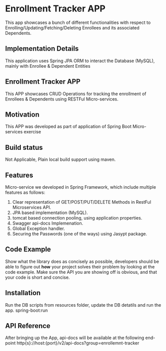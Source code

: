 # Enrollment Tracker APP
This app showcases a bunch of different functionalities with respect to Enrolling/Updating/Fetching/Deleting Enrollees and its associated Dependents.

## Implementation Details
This application uses Spring JPA ORM to interact the Database (MySQL), mainly with Enrollee & Dependent Entities


## Enrollment Tracker APP
This APP showcases CRUD Operations for tracking the enrollment of Enrollees & Dependents using RESTFul Micro-services.

## Motivation
This APP was developed as part of application of Spring Boot Micro-services exercise

## Build status
Not Applicable, Plain local build support using maven. 

## Features
Micro-service we developed in Spring Framework, which include multiple features as follows:
1. Clear representation of GET/POST/PUT/DELETE Methods in RestFul Microservices API.
2. JPA based implementation (MySQL).
3. tomcat based connection pooling, using application properties.
3. Swagger api-docs Implemenation.
4. Global Exception handler.
5. Securing the Passwords (one of the ways) using Jasypt package.

## Code Example
Show what the library does as concisely as possible, developers should be able to figure out **how** your project solves their problem by looking at the code example. Make sure the API you are showing off is obvious, and that your code is short and concise.

## Installation
Run the DB scripts from resources folder, update the DB detatils and run the app.
spring-boot:run

## API Reference
After bringing up the App, api-docs will be available at the following end-point
http{s}://host:{port}/v2/api-docs?group=enrollemnt-tracker
